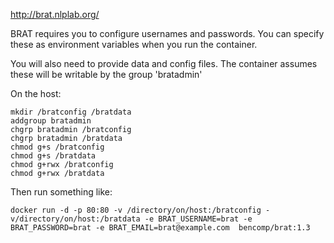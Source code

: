 http://brat.nlplab.org/

BRAT requires you to configure usernames and passwords. You can specify these as environment variables when you run the container.

You will also need to provide data and config files. The container assumes these will be writable by the group 'bratadmin'

On the host:

    mkdir /bratconfig /bratdata
    addgroup bratadmin
    chgrp bratadmin /bratconfig 
    chgrp bratadmin /bratdata
    chmod g+s /bratconfig
    chmod g+s /bratdata
    chmod g+rwx /bratconfig
    chmod g+rwx /bratdata

Then run something like:

    docker run -d -p 80:80 -v /directory/on/host:/bratconfig -v/directory/on/host:/bratdata -e BRAT_USERNAME=brat -e BRAT_PASSWORD=brat -e BRAT_EMAIL=brat@example.com  bencomp/brat:1.3 




